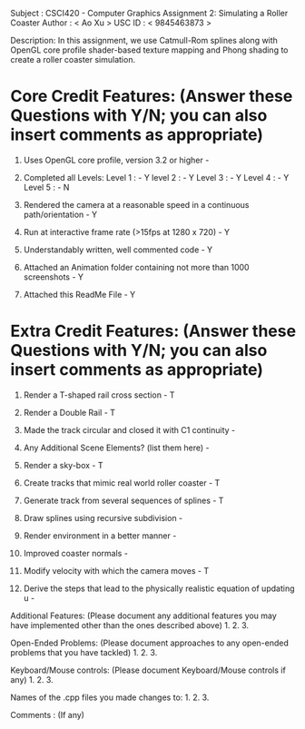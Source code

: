 Subject 	: CSCI420 - Computer Graphics 
Assignment 2: Simulating a Roller Coaster
Author		: < Ao Xu >
USC ID 		: < 9845463873 >

Description: In this assignment, we use Catmull-Rom splines along with OpenGL core profile shader-based texture mapping and Phong shading to create a roller coaster simulation.

Core Credit Features: (Answer these Questions with Y/N; you can also insert comments as appropriate)
======================

1. Uses OpenGL core profile, version 3.2 or higher - 

2. Completed all Levels:
Level 1 : - Y
level 2 : - Y
Level 3 : - Y
Level 4 : - Y
Level 5 : - N

3. Rendered the camera at a reasonable speed in a continuous path/orientation - Y

4. Run at interactive frame rate (>15fps at 1280 x 720) - Y

5. Understandably written, well commented code - Y

6. Attached an Animation folder containing not more than 1000 screenshots - Y

7. Attached this ReadMe File - Y

Extra Credit Features: (Answer these Questions with Y/N; you can also insert comments as appropriate)
======================

1. Render a T-shaped rail cross section - T

2. Render a Double Rail - T

3. Made the track circular and closed it with C1 continuity - 

4. Any Additional Scene Elements? (list them here) - 

5. Render a sky-box - T

6. Create tracks that mimic real world roller coaster - T

7. Generate track from several sequences of splines - T

8. Draw splines using recursive subdivision - 

9. Render environment in a better manner - 

10. Improved coaster normals -

11. Modify velocity with which the camera moves - T

12. Derive the steps that lead to the physically realistic equation of updating u -

Additional Features: (Please document any additional features you may have implemented other than the ones described above)
1. 
2.
3.

Open-Ended Problems: (Please document approaches to any open-ended problems that you have tackled)
1.
2.
3.

Keyboard/Mouse controls: (Please document Keyboard/Mouse controls if any)
1.
2.
3.

Names of the .cpp files you made changes to:
1.
2.
3.

Comments : (If any)

